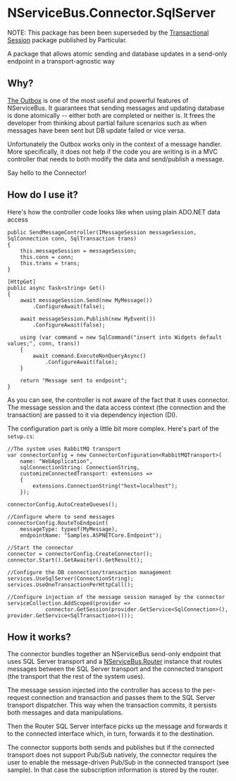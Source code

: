 # NServiceBus.Connector.SqlServer

NOTE: This package has been been superseded by the [Transactional Session](https://docs.particular.net/nservicebus/transactional-session/) package published by Particular.

A package that allows atomic sending and database updates in a send-only endpoint in a transport-agnostic way

## Why?

[The Outbox](https://docs.particular.net/nservicebus/outbox/) is one of the most useful and powerful features of NServiceBus. It guarantees that sending messages and updating database is done atomically -- either both are completed or neither is. It frees the developer from thinking about partial failure scenarios such as when messages have been sent but DB update failed or vice versa. 

Unfortunately the Outbox works only in the context of a message handler. More specifically, it does not help if the code you are writing is in a MVC controller that needs to both modify the data and send/publish a message. 

Say hello to the Connector!


## How do I use it?

Here's how the controller code looks like when using plain ADO.NET data access

```
public SendMessageController(IMessageSession messageSession, SqlConnection conn, SqlTransaction trans)
{
    this.messageSession = messageSession;
    this.conn = conn;
    this.trans = trans;
}

[HttpGet]
public async Task<string> Get()
{
    await messageSession.Send(new MyMessage())
        .ConfigureAwait(false);

    await messageSession.Publish(new MyEvent())
        .ConfigureAwait(false);

    using (var command = new SqlCommand("insert into Widgets default values;", conn, trans))
    {
        await command.ExecuteNonQueryAsync()
            .ConfigureAwait(false);
    }

    return "Message sent to endpoint";
}
```

As you can see, the controller is not aware of the fact that it uses connector. The message session and the data access context (the connection and the transaction) are passed to it via dependency injection (DI).

The configuration part is only a little bit more complex. Here's part of the `setup.cs`:

```
//The system uses RabbitMQ transport
var connectorConfig = new ConnectorConfiguration<RabbitMQTransport>(
    name: "WebApplication",
    sqlConnectionString: ConnectionString,
    customizeConnectedTransport: extensions =>
    {
        extensions.ConnectionString("host=localhost");
    });

connectorConfig.AutoCreateQueues();

//Configure where to send messages
connectorConfig.RouteToEndpoint(
    messageType: typeof(MyMessage),
    endpointName: "Samples.ASPNETCore.Endpoint");

//Start the connector
connector = connectorConfig.CreateConnector();
connector.Start().GetAwaiter().GetResult();

//Configure the DB connection/transaction management
services.UseSqlServer(ConnectionString);
services.UseOneTransactionPerHttpCall();

//Configure injection of the message session managed by the connector
serviceCollection.AddScoped(provider =>
            connector.GetSession(provider.GetService<SqlConnection>(), provider.GetService<SqlTransaction>()));
```

## How it works?

The connector bundles together an NServiceBus send-only endpoint that uses SQL Server transport and a [NServiceBus.Router](https://github.com/szymonpobiega/nservicebus.router) instance that routes messages between the SQL Server transport and the connected transport (the transport that the rest of the system uses).

The message session injected into the controller has access to the per-request connection and transaction and passes them to the SQL Server transport dispatcher. This way when the transaction commits, it persists both messages and data manipulations.

Then the Router SQL Server interface picks up the message and forwards it to the connected interface which, in turn, forwards it to the destination.

The connector supports both sends and publishes but if the connected transport does not support Pub/Sub natively, the connector requires the user to enable the message-driven Pub/Sub in the connected transport (see sample). In that case the subscription information is stored by the router.
